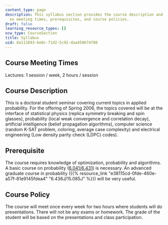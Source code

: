 ```yaml
---
content_type: page
description: This syllabus section provides the course description and information
  on meeting times, prerequisites, and course policies.
draft: false
learning_resource_types: []
ocw_type: CourseSection
title: Syllabus
uid: 8a111693-be0c-71d2-5c92-daa458674788
---
```

## Course Meeting Times

Lectures: 1 session / week, 2 hours / session

## Course Description

This is a doctoral student seminar covering current topics in applied probability. For the offering of Spring 2006, the topics covered will be at the interface of statistical physics (replica symmetry breaking and spin glasses), probability (local weak convergence and correlation decay), artificial intelligence (belief propagation algorithms), computer science (random K-SAT problem, coloring, average case complexity) and electrical engineering (Low density parity check (LDPC) codes).

## Prerequisite

The course requires knowledge of optimization, probability and algorithms. A basic course on probability ([6.041/6.431](/courses/6-041-probabilistic-systems-analysis-and-applied-probability-spring-2006)) is necessary. An advanced graduate course in probability ({{% resource_link "e38115cd-0fde-460e-a57f-81e9145fdea4" "6.436J/15.085J" %}}) will be very useful.

## Course Policy

The course will meet once every week for two hours where students will do presentations. There will not be any exams or homework. The grade of the student will be based on the presentations and class participation.